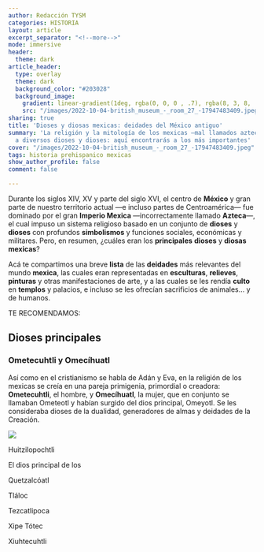 ```yaml
---
author: Redacción TYSM
categories: HISTORIA
layout: article
excerpt_separator: "<!--more-->"
mode: immersive
header:
  theme: dark
article_header:
  type: overlay
  theme: dark
  background_color: "#203028"
  background_image:
    gradient: linear-gradient(1deg, rgba(0, 0, 0 , .7), rgba(8, 3, 8, .9))
    src: "/images/2022-10-04-british_museum_-_room_27_-17947483409.jpeg"
sharing: true
title: 'Dioses y diosas mexicas: deidades del México antiguo'
summary: 'La religión y la mitología de los mexicas —mal llamados aztecas— consideraba
  a diversos dioses y dioses: aquí encontrarás a los más importantes'
cover: "/images/2022-10-04-british_museum_-_room_27_-17947483409.jpeg"
tags: historia prehispanico mexicas
show_author_profile: false
comment: false

---
```

Durante los siglos XIV, XV y parte del siglo XVI, el centro de **México** y gran parte de nuestro territorio actual —e incluso partes de Centroamérica— fue dominado por el gran **Imperio Mexica** —incorrectamente llamado **Azteca**—, el cual impuso un sistema religioso basado en un conjunto de **dioses** y **dioses** con profundos **simbolismos** y funciones sociales, económicas y militares. Pero, en resumen, ¿cuáles eran los **principales** **dioses** y **diosas** **mexicas**?

Acá te compartimos una breve **lista** de las **deidades** más relevantes del mundo **mexica**, las cuales eran representadas en **esculturas**, **relieves**, **pinturas** y otras manifestaciones de arte, y a las cuales se les rendía **culto** en **templos** y palacios, e incluso se les ofrecían sacrificios de animales… y de humanos.

TE RECOMENDAMOS: 

## Dioses principales

### Ometecuhtli y Omecíhuatl

Así como en el cristianismo se habla de Adán y Eva, en la religión de los mexicas se creía en una pareja primigenia, primordial o creadora: **Ometecuhtli**, el hombre, y **Omecíhuatl**, la mujer, que en conjunto se llamaban Ometeotl y habían surgido del dios principal, Omeyotl. Se les consideraba dioses de la dualidad, generadores de almas y deidades de la Creación.

![](https://upload.wikimedia.org/wikipedia/commons/thumb/e/e3/Omecihuatl-Ometecuhtli_borgia.jpg/923px-Omecihuatl-Ometecuhtli_borgia.jpg)

Huitzilopochtli

El dios principal de los 

Quetzalcóatl

Tláloc

Tezcatlipoca

Xipe Tótec

 Xiuhtecuhtli